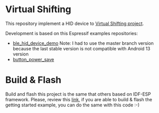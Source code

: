# Virtual Shifting 

This repository implement a HID device to [Virtual Shifting project](https://www.hackster.io/jmlopezdona/virtual-shifting-for-everyone-43a90a).

Development is based on this Espressif examples repositories:
- [ble_hid_device_demo](https://github.com/espressif/esp-idf/tree/master/examples/bluetooth/bluedroid/ble/ble_hid_device_demo) Note: I had to use the master branch version because the last stable version is not compatible with Android 13 version
- [button_power_save](https://github.com/espressif/esp-iot-solution/tree/master/examples/get-started/button_power_save)

# Build & Flash

Build and flash this project is the same that others based on IDF-ESP framework.
Please, review this [link](https://docs.espressif.com/projects/esp-idf/en/latest/esp32/get-started), if you are able to build & flash the getting started example, you can do the same with this code :-)
